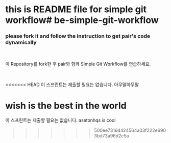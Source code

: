 # this is README file for simple git workflow# be-simple-git-workflow

### please fork it and follow the instruction to get pair's code dynamically

<br />

이 Repository를 fork한 후 pair와 함께 Simple Git Workflow를 연습하세요.

<br />

<<<<<<< HEAD
이 스프린트는 제출할 필요는 없습니다.        아무말아무말

wish is the best in the world
=======
이 스프린트는 제출할 필요는 없습니다.   asetonhqs is cool
>>>>>>> 500ee7316d424564a03f222e6903bd73a96d2c5a
